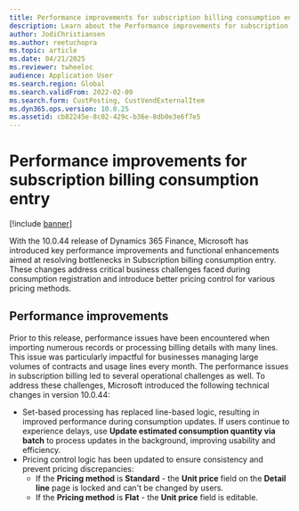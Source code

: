 ```yaml
---
title: Performance improvements for subscription billing consumption entry
description: Learn about the Performance improvements for subscription billing consumption entry.
author: JodiChristiansen
ms.author: reetuchopra
ms.topic: article
ms.date: 04/21/2025
ms.reviewer: twheeloc
audience: Application User
ms.search.region: Global
ms.search.validFrom: 2022-02-09
ms.search.form: CustPosting, CustVendExternalItem
ms.dyn365.ops.version: 10.0.25
ms.assetid: cb82245e-8c02-429c-b36e-8db0e3e6f7e5
---
```


# Performance improvements for subscription billing consumption entry

[!include [banner](../includes/banner.md)]

With the 10.0.44 release of Dynamics 365 Finance, Microsoft has introduced key performance improvements and functional enhancements aimed at resolving bottlenecks in Subscription billing consumption entry. These 
changes address critical business challenges faced during consumption registration and introduce better pricing control for various pricing methods.

## Performance improvements 
Prior to this release, performance issues have been encountered when importing numerous records or processing billing details with many lines. This issue was particularly impactful for businesses managing large 
volumes of contracts and usage lines every month. The performance issues in subscription billing led to several operational challenges as well. 
To address these challenges, Microsoft introduced the following technical changes in version 10.0.44: 
 - Set-based processing has replaced line-based logic, resulting in improved performance during consumption updates. If users continue to experience delays, use **Update estimated consumption quantity via batch** to process updates in the background, improving usability and efficiency.
 - Pricing control logic has been updated to ensure consistency and prevent pricing discrepancies:
     - If the **Pricing method** is **Standard** - the **Unit price** field on the **Detail line** page is locked and can't be changed by users.
     - If the **Pricing method** is **Flat** - the **Unit price** field is editable.

